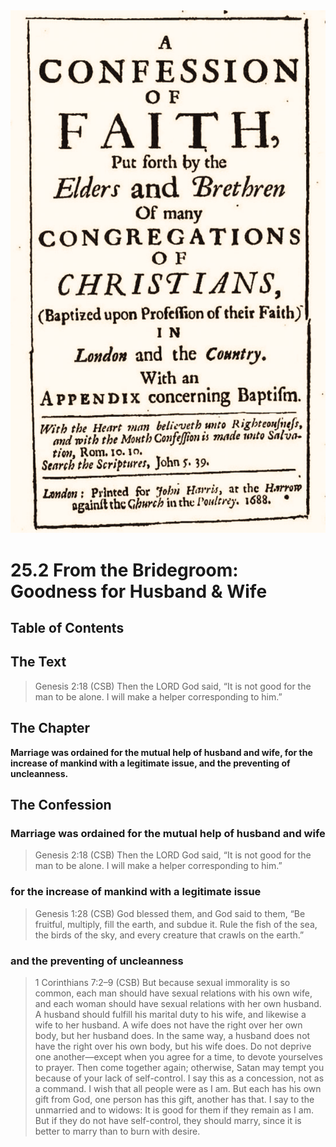 <img class="intro-right" src="art-1689.png">

# 25.2 From the Bridegroom: Goodness for Husband & Wife

## Table of Contents

<!-- toc -->

## The Text

>Genesis 2:18 (CSB) Then the LORD God said, “It is not good for the man to be alone. I will make a helper corresponding to him.”

## The Chapter

**Marriage was ordained for the mutual help of husband and wife, for the increase of mankind with a legitimate issue, and the preventing of uncleanness.**

## The Confession

### Marriage was ordained for the mutual help of husband and wife

>Genesis 2:18 (CSB) Then the LORD God said, “It is not good for the man to be alone. I will make a helper corresponding to him.”

### for the increase of mankind with a legitimate issue

>Genesis 1:28 (CSB) God blessed them, and God said to them, “Be fruitful, multiply, fill the earth, and subdue it. Rule the fish of the sea, the birds of the sky, and every creature that crawls on the earth.”

### and the preventing of uncleanness

>1 Corinthians 7:2–9 (CSB) But because sexual immorality is so common, each man should have sexual relations with his own wife, and each woman should have sexual relations with her own husband. A husband should fulfill his marital duty to his wife, and likewise a wife to her husband. A wife does not have the right over her own body, but her husband does. In the same way, a husband does not have the right over his own body, but his wife does. Do not deprive one another—except when you agree for a time, to devote yourselves to prayer. Then come together again; otherwise, Satan may tempt you because of your lack of self-control. I say this as a concession, not as a command. I wish that all people were as I am. But each has his own gift from God, one person has this gift, another has that. I say to the unmarried and to widows: It is good for them if they remain as I am. But if they do not have self-control, they should marry, since it is better to marry than to burn with desire.
